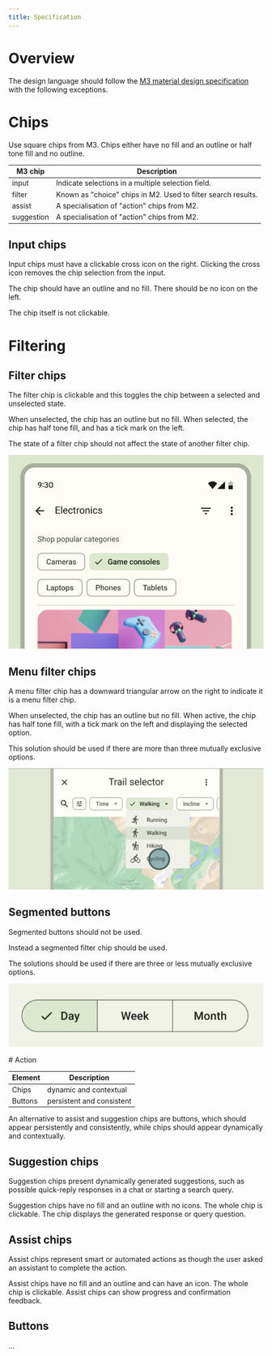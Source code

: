 ```yaml
---
title: Specification
---
```


# Overview

The design language should follow the [M3 material design specification](https://m3.material.io/) with the following exceptions.

# Chips

Use square chips from M3.
Chips either have no fill and an outline or half tone fill and no outline.

| M3 chip | Description |
|-|-|
| input | Indicate selections in a multiple selection field.  | 
| filter | Known as "choice" chips in M2. Used to filter search results. |
| assist | A specialisation of "action" chips from M2. |
| suggestion | A specialisation of "action" chips from M2. |

## Input chips

Input chips must have a clickable cross icon on the right.
Clicking the cross icon removes the chip selection from the input.

The chip should have an outline and no fill.
There should be no icon on the left.

The chip itself is not clickable.

# Filtering

## Filter chips

The filter chip is clickable and this toggles the chip between a selected and unselected state.

When unselected, the chip has an outline but no fill.
When selected, the chip has half tone fill, and has a tick mark on the left.

The state of a filter chip should not affect the state of another filter chip.

![Filter chip](./filter-chip.png "Filter chip")

## Menu filter chips

A menu filter chip has a downward triangular arrow on the right to indicate it is a menu filter chip.

When unselected, the chip has an outline but no fill.
When active, the chip has half tone fill, with a tick mark on the left and displaying the selected option. 

This solution should be used if there are more than three mutually exclusive options.

![Menu filter chip](./filter-menu-chip.png "Menu filter chip")

## Segmented buttons

Segmented buttons should not be used.

Instead a segmented filter chip should be used.

The solutions should be used if there are three or less mutually exclusive options.

![Segmented button](./segmented-button.png "Segmented button")

# Action

| Element | Description |
|-|-|
| Chips | dynamic and contextual |
| Buttons | persistent and consistent |

An alternative to assist and suggestion chips are buttons, which should appear persistently and consistently, while chips should appear dynamically and contextually.

## Suggestion chips

Suggestion chips present dynamically generated suggestions, such as possible quick-reply responses in a chat or starting a search query.

Suggestion chips have no fill and an outline with no icons.
The whole chip is clickable.
The chip displays the generated response or query question.

## Assist chips

Assist chips represent smart or automated actions as though the user asked an assistant to complete the action.

Assist chips have no fill and an outline and can have an icon.
The whole chip is clickable.
Assist chips can show progress and confirmation feedback.

## Buttons

...

